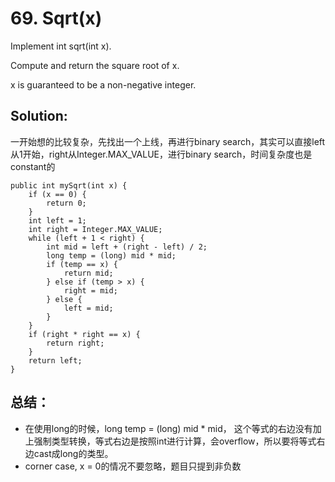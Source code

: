 # 69. Sqrt(x)
Implement int sqrt(int x).

Compute and return the square root of x.

x is guaranteed to be a non-negative integer.
## Solution:
一开始想的比较复杂，先找出一个上线，再进行binary search，其实可以直接left从1开始，right从Integer.MAX_VALUE，进行binary search，时间复杂度也是constant的
```
public int mySqrt(int x) {
    if (x == 0) {
        return 0;
    }
    int left = 1;
    int right = Integer.MAX_VALUE;
    while (left + 1 < right) {
        int mid = left + (right - left) / 2;
        long temp = (long) mid * mid;
        if (temp == x) {
            return mid;
        } else if (temp > x) {
            right = mid;
        } else {
            left = mid;
        }
    }
    if (right * right == x) {
        return right;
    }
    return left;
}
```
## 总结：
* 在使用long的时候，long temp = (long) mid * mid， 这个等式的右边没有加上强制类型转换，等式右边是按照int进行计算，会overflow，所以要将等式右边cast成long的类型。
* corner case, x = 0的情况不要忽略，题目只提到非负数
